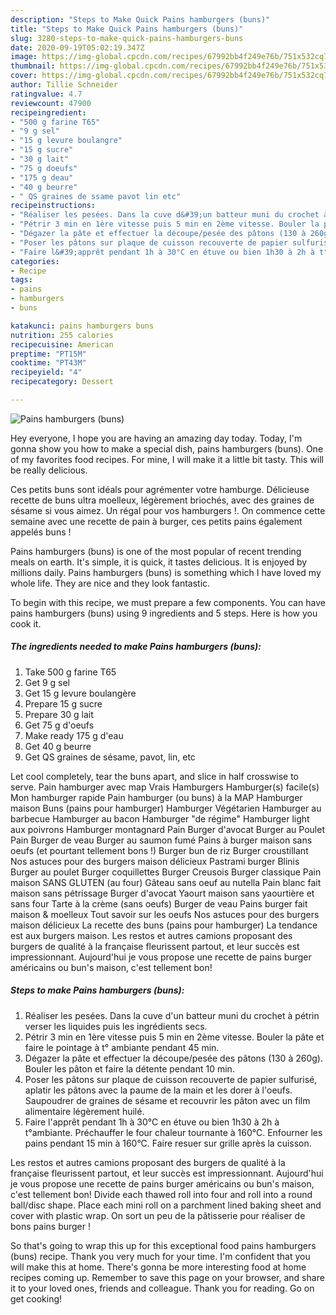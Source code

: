 ```yaml
---
description: "Steps to Make Quick Pains hamburgers (buns)"
title: "Steps to Make Quick Pains hamburgers (buns)"
slug: 3280-steps-to-make-quick-pains-hamburgers-buns
date: 2020-09-19T05:02:19.347Z
image: https://img-global.cpcdn.com/recipes/67992bb4f249e76b/751x532cq70/pains-hamburgers-buns-photo-principale-de-la-recette.jpg
thumbnail: https://img-global.cpcdn.com/recipes/67992bb4f249e76b/751x532cq70/pains-hamburgers-buns-photo-principale-de-la-recette.jpg
cover: https://img-global.cpcdn.com/recipes/67992bb4f249e76b/751x532cq70/pains-hamburgers-buns-photo-principale-de-la-recette.jpg
author: Tillie Schneider
ratingvalue: 4.7
reviewcount: 47900
recipeingredient:
- "500 g farine T65"
- "9 g sel"
- "15 g levure boulangre"
- "15 g sucre"
- "30 g lait"
- "75 g doeufs"
- "175 g deau"
- "40 g beurre"
- " QS graines de ssame pavot lin etc"
recipeinstructions:
- "Réaliser les pesées. Dans la cuve d&#39;un batteur muni du crochet à pétrin verser les liquides puis les ingrédients secs."
- "Pétrir 3 min en 1ère vitesse puis 5 min en 2ème vitesse. Bouler la pâte et faire le pointage à t° ambiante pendant 45 min."
- "Dégazer la pâte et effectuer la découpe/pesée des pâtons (130 à 260g). Bouler les pâton et faire la détente pendant 10 min."
- "Poser les pâtons sur plaque de cuisson recouverte de papier sulfurisé, aplatir les pâtons avec la paume de la main et les dorer à l&#39;oeufs. Saupoudrer de graines de sésame et recouvrir les pâton avec un film alimentaire légèrement huilé."
- "Faire l&#39;apprêt pendant 1h à 30°C en étuve ou bien 1h30 à 2h à t°ambiante. Préchauffer le four chaleur tournante à 160°C. Enfourner les pains pendant 15 min à 160°C. Faire resuer sur grille après la cuisson."
categories:
- Recipe
tags:
- pains
- hamburgers
- buns

katakunci: pains hamburgers buns 
nutrition: 255 calories
recipecuisine: American
preptime: "PT15M"
cooktime: "PT43M"
recipeyield: "4"
recipecategory: Dessert

---
```



![Pains hamburgers (buns)](https://img-global.cpcdn.com/recipes/67992bb4f249e76b/751x532cq70/pains-hamburgers-buns-photo-principale-de-la-recette.jpg)

Hey everyone, I hope you are having an amazing day today. Today, I'm gonna show you how to make a special dish, pains hamburgers (buns). One of my favorites food recipes. For mine, I will make it a little bit tasty. This will be really delicious.

Ces petits buns sont idéals pour agrémenter votre hamburge. Délicieuse recette de buns ultra moelleux, légèrement briochés, avec des graines de sésame si vous aimez. Un régal pour vos hamburgers !. On commence cette semaine avec une recette de pain à burger, ces petits pains également appelés buns !

Pains hamburgers (buns) is one of the most popular of recent trending meals on earth. It's simple, it is quick, it tastes delicious. It is enjoyed by millions daily. Pains hamburgers (buns) is something which I have loved my whole life. They are nice and they look fantastic.


To begin with this recipe, we must prepare a few components. You can have pains hamburgers (buns) using 9 ingredients and 5 steps. Here is how you cook it.

<!--inarticleads1-->

##### The ingredients needed to make Pains hamburgers (buns):

1. Take 500 g farine T65
1. Get 9 g sel
1. Get 15 g levure boulangère
1. Prepare 15 g sucre
1. Prepare 30 g lait
1. Get 75 g d&#39;oeufs
1. Make ready 175 g d&#39;eau
1. Get 40 g beurre
1. Get  QS graines de sésame, pavot, lin, etc


Let cool completely, tear the buns apart, and slice in half crosswise to serve. Pain hamburger avec map Vrais Hamburgers Hamburger(s) facile(s) Mon hamburger rapide Pain hamburger (ou buns) à la MAP Hamburger maison Buns (pains pour hamburger) Hamburger Végétarien Hamburger au barbecue Hamburger au bacon Hamburger &#34;de régime&#34; Hamburger light aux poivrons Hamburger montagnard Pain Burger d&#39;avocat Burger au Poulet Pain Burger de veau Burger au saumon fumé Pains à burger maison sans oeufs (et pourtant tellement bons !) Burger bun de riz Burger croustillant Nos astuces pour des burgers maison délicieux Pastrami burger Blinis Burger au poulet Burger coquillettes Burger Creusois Burger classique Pain maison SANS GLUTEN (au four) Gâteau sans oeuf au nutella Pain blanc fait maison sans pétrissage Burger d&#39;avocat Yaourt maison sans yaourtière et sans four Tarte à la crème (sans oeufs) Burger de veau Pains burger fait maison &amp; moelleux Tout savoir sur les oeufs Nos astuces pour des burgers maison délicieux La recette des buns (pains pour hamburger) La tendance est aux burgers maison. Les restos et autres camions proposant des burgers de qualité à la française fleurissent partout, et leur succès est impressionnant. Aujourd&#39;hui je vous propose une recette de pains burger américains ou bun&#39;s maison, c&#39;est tellement bon! 

<!--inarticleads2-->

##### Steps to make Pains hamburgers (buns):

1. Réaliser les pesées. Dans la cuve d&#39;un batteur muni du crochet à pétrin verser les liquides puis les ingrédients secs.
1. Pétrir 3 min en 1ère vitesse puis 5 min en 2ème vitesse. Bouler la pâte et faire le pointage à t° ambiante pendant 45 min.
1. Dégazer la pâte et effectuer la découpe/pesée des pâtons (130 à 260g). Bouler les pâton et faire la détente pendant 10 min.
1. Poser les pâtons sur plaque de cuisson recouverte de papier sulfurisé, aplatir les pâtons avec la paume de la main et les dorer à l&#39;oeufs. Saupoudrer de graines de sésame et recouvrir les pâton avec un film alimentaire légèrement huilé.
1. Faire l&#39;apprêt pendant 1h à 30°C en étuve ou bien 1h30 à 2h à t°ambiante. Préchauffer le four chaleur tournante à 160°C. Enfourner les pains pendant 15 min à 160°C. Faire resuer sur grille après la cuisson.


Les restos et autres camions proposant des burgers de qualité à la française fleurissent partout, et leur succès est impressionnant. Aujourd&#39;hui je vous propose une recette de pains burger américains ou bun&#39;s maison, c&#39;est tellement bon! Divide each thawed roll into four and roll into a round ball/disc shape. Place each mini roll on a parchment lined baking sheet and cover with plastic wrap. On sort un peu de la pâtisserie pour réaliser de bons pains burger ! 

So that's going to wrap this up for this exceptional food pains hamburgers (buns) recipe. Thank you very much for your time. I'm confident that you will make this at home. There's gonna be more interesting food at home recipes coming up. Remember to save this page on your browser, and share it to your loved ones, friends and colleague. Thank you for reading. Go on get cooking!

